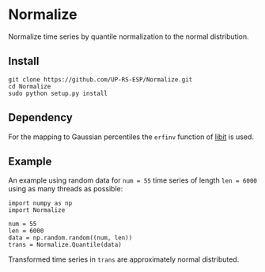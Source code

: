 # Normalize
Normalize time series by quantile normalization to the normal distribution.

## Install

	git clone https://github.com/UP-RS-ESP/Normalize.git
	cd Normalize
	sudo python setup.py install

## Dependency
For the mapping to Gaussian percentiles the `erfinv` function of [libit](http://libit.sourceforge.net) is used.

## Example
An example using random data for `num = 55` time series of length `len = 6000` using as many threads as possible:

	import numpy as np
	import Normalize

	num = 55
	len = 6000
	data = np.random.random((num, len))
	trans = Normalize.Quantile(data)

Transformed time series in `trans` are approximately normal distributed.
